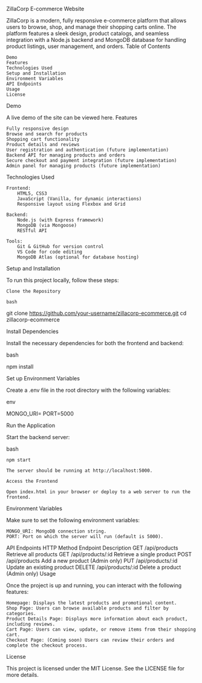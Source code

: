 ZillaCorp E-commerce Website

ZillaCorp is a modern, fully responsive e-commerce platform that allows users to browse, shop, and manage their shopping carts online. The platform features a sleek design, product catalogs, and seamless integration with a Node.js backend and MongoDB database for handling product listings, user management, and orders.
Table of Contents

    Demo
    Features
    Technologies Used
    Setup and Installation
    Environment Variables
    API Endpoints
    Usage
    License

Demo

A live demo of the site can be viewed here.
Features

    Fully responsive design
    Browse and search for products
    Shopping cart functionality
    Product details and reviews
    User registration and authentication (future implementation)
    Backend API for managing products and orders
    Secure checkout and payment integration (future implementation)
    Admin panel for managing products (future implementation)

Technologies Used

    Frontend:
        HTML5, CSS3
        JavaScript (Vanilla, for dynamic interactions)
        Responsive layout using Flexbox and Grid

    Backend:
        Node.js (with Express framework)
        MongoDB (via Mongoose)
        RESTful API

    Tools:
        Git & GitHub for version control
        VS Code for code editing
        MongoDB Atlas (optional for database hosting)

Setup and Installation

To run this project locally, follow these steps:

    Clone the Repository

    bash

git clone https://github.com/your-username/zillacorp-ecommerce.git
cd zillacorp-ecommerce

Install Dependencies

Install the necessary dependencies for both the frontend and backend:

bash

npm install

Set up Environment Variables

Create a .env file in the root directory with the following variables:

env

MONGO_URI=<your-mongo-db-connection-string>
PORT=5000

Run the Application

Start the backend server:

bash

    npm start

    The server should be running at http://localhost:5000.

    Access the Frontend

    Open index.html in your browser or deploy to a web server to run the frontend.

Environment Variables

Make sure to set the following environment variables:

    MONGO_URI: MongoDB connection string.
    PORT: Port on which the server will run (default is 5000).

API Endpoints
HTTP Method	Endpoint	Description
GET	/api/products	Retrieve all products
GET	/api/products/:id	Retrieve a single product
POST	/api/products	Add a new product (Admin only)
PUT	/api/products/:id	Update an existing product
DELETE	/api/products/:id	Delete a product (Admin only)
Usage

Once the project is up and running, you can interact with the following features:

    Homepage: Displays the latest products and promotional content.
    Shop Page: Users can browse available products and filter by categories.
    Product Details Page: Displays more information about each product, including reviews.
    Cart Page: Users can view, update, or remove items from their shopping cart.
    Checkout Page: (Coming soon) Users can review their orders and complete the checkout process.

License

This project is licensed under the MIT License. See the LICENSE file for more details.